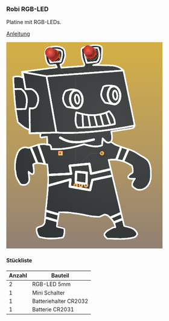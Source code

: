 ### Robi RGB-LED
Platine mit RGB-LEDs.

[Anleitung](https://github.com/frankyhub/Loetkurs/blob/master/L3-Robi-RGB/Robi%20Platine%20best%C3%BCcken.pdf)


![image](https://github.com/frankyhub/Loetkurs/blob/master/L3-Robi-RGB/L3-Robi-RGB.png)

#### Stückliste                                            

|Anzahl| Bauteil                           |
|------|-----------------------------------|
|    2 | RGB-LED 5mm                       | 
|    1 | Mini Schalter    	 	             | 
|    1 | Batteriehalter CR2032        	   |
|    1 | Batterie CR2031                   | 
